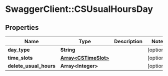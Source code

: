 # SwaggerClient::CSUsualHoursDay

## Properties
Name | Type | Description | Notes
------------ | ------------- | ------------- | -------------
**day_type** | **String** |  | [optional] 
**time_slots** | [**Array&lt;CSTimeSlot&gt;**](CSTimeSlot.md) |  | [optional] 
**delete_usual_hours** | **Array&lt;Integer&gt;** |  | [optional] 


